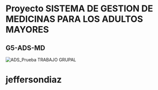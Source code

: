 # Proyecto SISTEMA DE GESTION DE MEDICINAS PARA LOS ADULTOS MAYORES
## G5-ADS-MD
![ADS_Prueba](https://miguelpaz.github.io/assets/images/markdownpreview.png)
TRABAJO GRUPAL
# jeffersondiaz